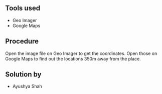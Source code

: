 ## Tools used
- Geo Imager
- Google Maps
## Procedure
Open the image file on Geo Imager to get the coordinates. Open those on Google Maps to find out the locations 350m away from the place. 
## Solution by
- Ayushya Shah
